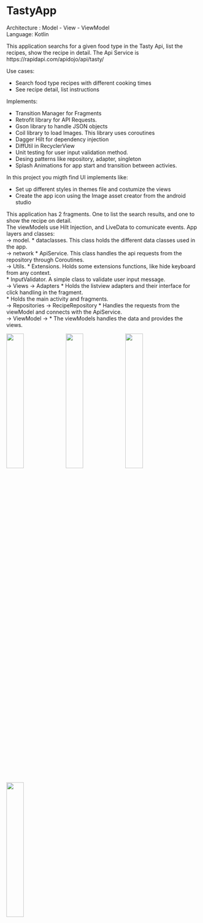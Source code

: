 # TastyApp
<p> Architecture : Model - View - ViewModel  <br>
Language: Kotlin<br>

<p>This application searchs for a given food type in the Tasty Api, list the recipes, show the recipe in detail. The Api Service is https://rapidapi.com/apidojo/api/tasty/</p>
Use cases:
<ul>
<li>Search food type recipes with different cooking times</li>
<li>See recipe detail, list instructions</li>
</ul>

Implements:<br></p>
<ul>
<li>Transition Manager for Fragments</li>
<li>Retrofit library for API Requests.</li>
<li>Gson library to handle JSON objects</li>
<li>Coil library to load Images. This library uses coroutines</li>
<li>Dagger Hilt for dependency injection</li>
<li>DiffUtil in RecyclerView</li>
<li>Unit testing for user input validation method.</li>
<li>Desing patterns like repository, adapter, singleton</li>
 <li>Splash Animations for app start and transition between activies.</li>
</ul>
<p> In this project you migth find UI implements like:<p>
<ul>
<li>Set up different styles in themes file and costumize the views</li>

<li>Create the app icon using the  Image asset creator from the android studio</li>
</ul>
<p> 
This application has 2 fragments. One to list the search results, and one to show the recipe on detail.<br>
The viewModels use Hilt Injection, and LiveData to comunicate events.
App layers and classes: <br> 
 -> model. * dataclasses. This class holds the different data classes used in the app.<br> 
 -> network * ApiService. This class handles the api requests from the repository through Coroutines.<br>
 -> Utils.  * Extensions. Holds some extensions functions, like hide keyboard from any context.<br>
            * InputValidator. A simple class to validate user input message.<br>
 -> Views  -> Adapters * Holds the listview adapters and their interface for click handling in the fragment.<br>
            * Holds the main activity and fragments.<br>
 -> Repositories -> RecipeRepository  * Handles the requests from the viewModel and connects with the ApiService.<br>
 ->  ViewModel -> * The viewModels handles the data and provides the views.
  <div>
   <img src="https://github-production-user-asset-6210df.s3.amazonaws.com/100162759/261141456-94864850-1fef-4072-b809-416fd4c0f4d1.png" width=30% height=30%>
   <img src="https://github-production-user-asset-6210df.s3.amazonaws.com/100162759/261141863-b3be0702-ac98-43ee-8edd-e3d3dfa1c89a.png" width=30% height=30%>
   <img src="https://user-images.githubusercontent.com/100162759/217354499-6fe59122-d3b6-459a-9b51-9f8b793e7e6f.png" width=30% height=30%>
    <img src="https://user-images.githubusercontent.com/100162759/217354506-4c31b25d-31a8-4c86-8464-23e164a36f3c.png" width=30% height=30%>
</div>

